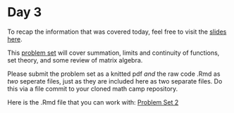 # Day 3

To recap the information that was covered today, feel free to visit the [slides here](day-3-slides.pdf). 

This [problem set](pset2.pdf) will cover summation, limits and continuity of functions, set theory, and some review of matrix algebra. 

Please submit the problem set as a knitted pdf *and* the raw code .Rmd as *two* seperate files, just as they are included here as two separate files. Do this via a file commit to your cloned math camp repository. 

Here is the .Rmd file that you can work with: 
[Problem Set 2](pset2.Rmd)

